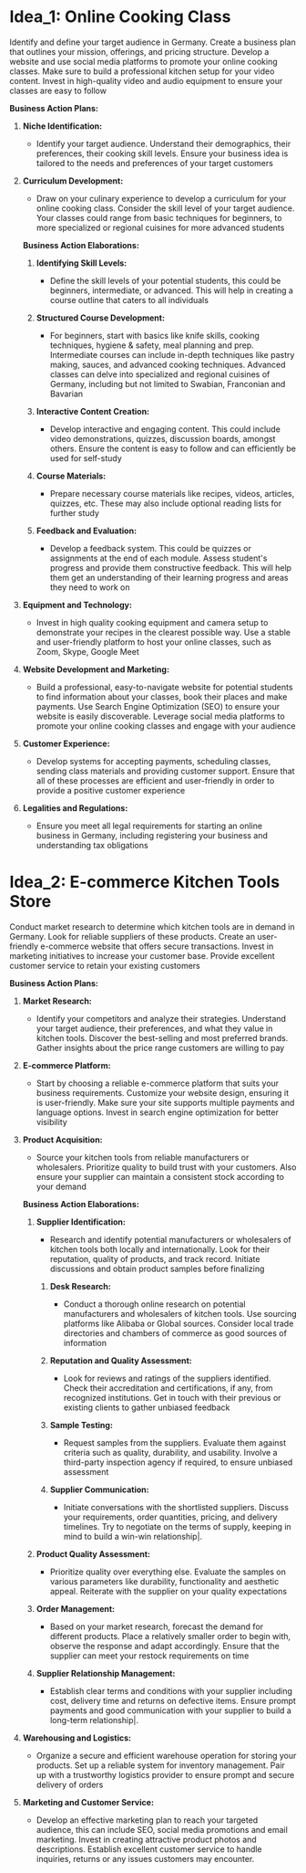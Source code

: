 # Idea_1: Online Cooking Class

Identify and define your target audience in Germany. Create a business plan that outlines your mission, offerings, and pricing structure. Develop a website and use social media platforms to promote your online cooking classes. Make sure to build a professional kitchen setup for your video content. Invest in high-quality video and audio equipment to ensure your classes are easy to follow

**Business Action Plans:**

1. **Niche Identification:**
    * Identify your target audience. Understand their demographics, their preferences, their cooking skill levels. Ensure your business idea is tailored to the needs and preferences of your target customers

2. **Curriculum Development:**
    * Draw on your culinary experience to develop a curriculum for your online cooking class. Consider the skill level of your target audience. Your classes could range from basic techniques for beginners, to more specialized or regional cuisines for more advanced students

    **Business Action Elaborations:**

    1. **Identifying Skill Levels:**
        - Define the skill levels of your potential students, this could be beginners, intermediate, or advanced. This will help in creating a course outline that caters to all individuals

    2. **Structured Course Development:**
        - For beginners, start with basics like knife skills, cooking techniques, hygiene & safety, meal planning and prep. Intermediate courses can include in-depth techniques like pastry making, sauces, and advanced cooking techniques. Advanced classes can delve into specialized and regional cuisines of Germany, including but not limited to Swabian, Franconian and Bavarian

    3. **Interactive Content Creation:**
        - Develop interactive and engaging content. This could include video demonstrations, quizzes, discussion boards, amongst others. Ensure the content is easy to follow and can efficiently be used for self-study

    4. **Course Materials:**
        - Prepare necessary course materials like recipes, videos, articles, quizzes, etc. These may also include optional reading lists for further study

    5. **Feedback and Evaluation:**
        - Develop a feedback system. This could be quizzes or assignments at the end of each module. Assess student's progress and provide them constructive feedback. This will help them get an understanding of their learning progress and areas they need to work on

3. **Equipment and Technology:**
    * Invest in high quality cooking equipment and camera setup to demonstrate your recipes in the clearest possible way. Use a stable and user-friendly platform to host your online classes, such as Zoom, Skype, Google Meet

4. **Website Development and Marketing:**
    * Build a professional, easy-to-navigate website for potential students to find information about your classes, book their places and make payments. Use Search Engine Optimization (SEO) to ensure your website is easily discoverable. Leverage social media platforms to promote your online cooking classes and engage with your audience

5. **Customer Experience:**
    * Develop systems for accepting payments, scheduling classes, sending class materials and providing customer support. Ensure that all of these processes are efficient and user-friendly in order to provide a positive customer experience

6. **Legalities and Regulations:**
    * Ensure you meet all legal requirements for starting an online business in Germany, including registering your business and understanding tax obligations

# Idea_2: E-commerce Kitchen Tools Store

Conduct market research to determine which kitchen tools are in demand in Germany. Look for reliable suppliers of these products. Create an user-friendly e-commerce website that offers secure transactions. Invest in marketing initiatives to increase your customer base. Provide excellent customer service to retain your existing customers

**Business Action Plans:**

1. **Market Research:**
    * Identify your competitors and analyze their strategies. Understand your target audience, their preferences, and what they value in kitchen tools. Discover the best-selling and most preferred brands. Gather insights about the price range customers are willing to pay

2. **E-commerce Platform:**
    * Start by choosing a reliable e-commerce platform that suits your business requirements. Customize your website design, ensuring it is user-friendly. Make sure your site supports multiple payments and language options. Invest in search engine optimization for better visibility

3. **Product Acquisition:**
    * Source your kitchen tools from reliable manufacturers or wholesalers. Prioritize quality to build trust with your customers. Also ensure your supplier can maintain a consistent stock according to your demand

    **Business Action Elaborations:**

    1. **Supplier Identification:**
        - Research and identify potential manufacturers or wholesalers of kitchen tools both locally and internationally. Look for their reputation, quality of products, and track record. Initiate discussions and obtain product samples before finalizing

        1. **Desk Research:**
            - Conduct a thorough online research on potential manufacturers and wholesalers of kitchen tools. Use sourcing platforms like Alibaba or Global sources. Consider local trade directories and chambers of commerce as good sources of information


        2. **Reputation and Quality Assessment:**
            - Look for reviews and ratings of the suppliers identified. Check their accreditation and certifications, if any, from recognized institutions. Get in touch with their previous or existing clients to gather unbiased feedback


        3. **Sample Testing:**
            - Request samples from the suppliers. Evaluate them against criteria such as quality, durability, and usability. Involve a third-party inspection agency if required, to ensure unbiased assessment


        4. **Supplier Communication:**
            - Initiate conversations with the shortlisted suppliers. Discuss your requirements, order quantities, pricing, and delivery timelines. Try to negotiate on the terms of supply, keeping in mind to build a win-win relationship|.


    2. **Product Quality Assessment:**
        - Prioritize quality over everything else. Evaluate the samples on various parameters like durability, functionality and aesthetic appeal. Reiterate with the supplier on your quality expectations

    3. **Order Management:**
        - Based on your market research, forecast the demand for different products. Place a relatively smaller order to begin with, observe the response and adapt accordingly. Ensure that the supplier can meet your restock requirements on time

    4. **Supplier Relationship Management:**
        - Establish clear terms and conditions with your supplier including cost, delivery time and returns on defective items. Ensure prompt payments and good communication with your supplier to build a long-term relationship|.

4. **Warehousing and Logistics:**
    * Organize a secure and efficient warehouse operation for storing your products. Set up a reliable system for inventory management. Pair up with a trustworthy logistics provider to ensure prompt and secure delivery of orders

5. **Marketing and Customer Service:**
    * Develop an effective marketing plan to reach your targeted audience, this can include SEO, social media promotions and email marketing. Invest in creating attractive product photos and descriptions. Establish excellent customer service to handle inquiries, returns or any issues customers may encounter.

